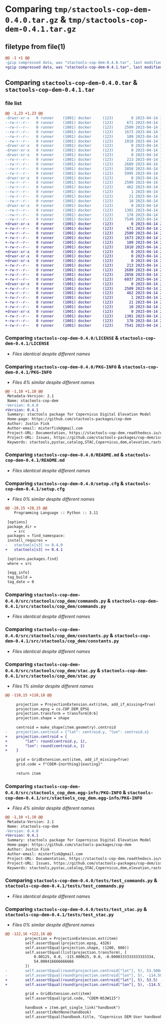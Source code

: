 # Comparing `tmp/stactools-cop-dem-0.4.0.tar.gz` & `tmp/stactools-cop-dem-0.4.1.tar.gz`

## filetype from file(1)

```diff
@@ -1 +1 @@
-gzip compressed data, was "stactools-cop-dem-0.4.0.tar", last modified: Fri Apr 14 19:23:18 2023, max compression
+gzip compressed data, was "stactools-cop-dem-0.4.1.tar", last modified: Fri Apr 14 20:20:34 2023, max compression
```

## Comparing `stactools-cop-dem-0.4.0.tar` & `stactools-cop-dem-0.4.1.tar`

### file list

```diff
@@ -1,23 +1,23 @@
-drwxr-xr-x   0 runner    (1001) docker     (123)        0 2023-04-14 19:23:18.286964 stactools-cop-dem-0.4.0/
--rw-r--r--   0 runner    (1001) docker     (123)      671 2023-04-14 19:23:01.000000 stactools-cop-dem-0.4.0/LICENSE
--rw-r--r--   0 runner    (1001) docker     (123)     2509 2023-04-14 19:23:18.286964 stactools-cop-dem-0.4.0/PKG-INFO
--rw-r--r--   0 runner    (1001) docker     (123)     1673 2023-04-14 19:23:01.000000 stactools-cop-dem-0.4.0/README.md
--rw-r--r--   0 runner    (1001) docker     (123)      109 2023-04-14 19:23:01.000000 stactools-cop-dem-0.4.0/pyproject.toml
--rw-r--r--   0 runner    (1001) docker     (123)     1010 2023-04-14 19:23:18.286964 stactools-cop-dem-0.4.0/setup.cfg
-drwxr-xr-x   0 runner    (1001) docker     (123)        0 2023-04-14 19:23:18.278964 stactools-cop-dem-0.4.0/src/
-drwxr-xr-x   0 runner    (1001) docker     (123)        0 2023-04-14 19:23:18.278964 stactools-cop-dem-0.4.0/src/stactools/
-drwxr-xr-x   0 runner    (1001) docker     (123)        0 2023-04-14 19:23:18.282964 stactools-cop-dem-0.4.0/src/stactools/cop_dem/
--rw-r--r--   0 runner    (1001) docker     (123)      213 2023-04-14 19:23:01.000000 stactools-cop-dem-0.4.0/src/stactools/cop_dem/__init__.py
--rw-r--r--   0 runner    (1001) docker     (123)     2689 2023-04-14 19:23:01.000000 stactools-cop-dem-0.4.0/src/stactools/cop_dem/commands.py
--rw-r--r--   0 runner    (1001) docker     (123)     2858 2023-04-14 19:23:01.000000 stactools-cop-dem-0.4.0/src/stactools/cop_dem/constants.py
--rw-r--r--   0 runner    (1001) docker     (123)     5995 2023-04-14 19:23:01.000000 stactools-cop-dem-0.4.0/src/stactools/cop_dem/stac.py
-drwxr-xr-x   0 runner    (1001) docker     (123)        0 2023-04-14 19:23:18.286964 stactools-cop-dem-0.4.0/src/stactools_cop_dem.egg-info/
--rw-r--r--   0 runner    (1001) docker     (123)     2509 2023-04-14 19:23:18.000000 stactools-cop-dem-0.4.0/src/stactools_cop_dem.egg-info/PKG-INFO
--rw-r--r--   0 runner    (1001) docker     (123)      462 2023-04-14 19:23:18.000000 stactools-cop-dem-0.4.0/src/stactools_cop_dem.egg-info/SOURCES.txt
--rw-r--r--   0 runner    (1001) docker     (123)        1 2023-04-14 19:23:18.000000 stactools-cop-dem-0.4.0/src/stactools_cop_dem.egg-info/dependency_links.txt
--rw-r--r--   0 runner    (1001) docker     (123)       21 2023-04-14 19:23:18.000000 stactools-cop-dem-0.4.0/src/stactools_cop_dem.egg-info/requires.txt
--rw-r--r--   0 runner    (1001) docker     (123)       10 2023-04-14 19:23:18.000000 stactools-cop-dem-0.4.0/src/stactools_cop_dem.egg-info/top_level.txt
-drwxr-xr-x   0 runner    (1001) docker     (123)        0 2023-04-14 19:23:18.286964 stactools-cop-dem-0.4.0/tests/
--rw-r--r--   0 runner    (1001) docker     (123)     1301 2023-04-14 19:23:01.000000 stactools-cop-dem-0.4.0/tests/test_commands.py
--rw-r--r--   0 runner    (1001) docker     (123)      170 2023-04-14 19:23:01.000000 stactools-cop-dem-0.4.0/tests/test_module.py
--rw-r--r--   0 runner    (1001) docker     (123)     7549 2023-04-14 19:23:01.000000 stactools-cop-dem-0.4.0/tests/test_stac.py
+drwxr-xr-x   0 runner    (1001) docker     (123)        0 2023-04-14 20:20:34.752169 stactools-cop-dem-0.4.1/
+-rw-r--r--   0 runner    (1001) docker     (123)      671 2023-04-14 20:20:13.000000 stactools-cop-dem-0.4.1/LICENSE
+-rw-r--r--   0 runner    (1001) docker     (123)     2509 2023-04-14 20:20:34.752169 stactools-cop-dem-0.4.1/PKG-INFO
+-rw-r--r--   0 runner    (1001) docker     (123)     1673 2023-04-14 20:20:13.000000 stactools-cop-dem-0.4.1/README.md
+-rw-r--r--   0 runner    (1001) docker     (123)      109 2023-04-14 20:20:13.000000 stactools-cop-dem-0.4.1/pyproject.toml
+-rw-r--r--   0 runner    (1001) docker     (123)     1010 2023-04-14 20:20:34.756169 stactools-cop-dem-0.4.1/setup.cfg
+drwxr-xr-x   0 runner    (1001) docker     (123)        0 2023-04-14 20:20:34.752169 stactools-cop-dem-0.4.1/src/
+drwxr-xr-x   0 runner    (1001) docker     (123)        0 2023-04-14 20:20:34.752169 stactools-cop-dem-0.4.1/src/stactools/
+drwxr-xr-x   0 runner    (1001) docker     (123)        0 2023-04-14 20:20:34.752169 stactools-cop-dem-0.4.1/src/stactools/cop_dem/
+-rw-r--r--   0 runner    (1001) docker     (123)      213 2023-04-14 20:20:13.000000 stactools-cop-dem-0.4.1/src/stactools/cop_dem/__init__.py
+-rw-r--r--   0 runner    (1001) docker     (123)     2689 2023-04-14 20:20:13.000000 stactools-cop-dem-0.4.1/src/stactools/cop_dem/commands.py
+-rw-r--r--   0 runner    (1001) docker     (123)     2858 2023-04-14 20:20:13.000000 stactools-cop-dem-0.4.1/src/stactools/cop_dem/constants.py
+-rw-r--r--   0 runner    (1001) docker     (123)     6037 2023-04-14 20:20:13.000000 stactools-cop-dem-0.4.1/src/stactools/cop_dem/stac.py
+drwxr-xr-x   0 runner    (1001) docker     (123)        0 2023-04-14 20:20:34.752169 stactools-cop-dem-0.4.1/src/stactools_cop_dem.egg-info/
+-rw-r--r--   0 runner    (1001) docker     (123)     2509 2023-04-14 20:20:34.000000 stactools-cop-dem-0.4.1/src/stactools_cop_dem.egg-info/PKG-INFO
+-rw-r--r--   0 runner    (1001) docker     (123)      462 2023-04-14 20:20:34.000000 stactools-cop-dem-0.4.1/src/stactools_cop_dem.egg-info/SOURCES.txt
+-rw-r--r--   0 runner    (1001) docker     (123)        1 2023-04-14 20:20:34.000000 stactools-cop-dem-0.4.1/src/stactools_cop_dem.egg-info/dependency_links.txt
+-rw-r--r--   0 runner    (1001) docker     (123)       21 2023-04-14 20:20:34.000000 stactools-cop-dem-0.4.1/src/stactools_cop_dem.egg-info/requires.txt
+-rw-r--r--   0 runner    (1001) docker     (123)       10 2023-04-14 20:20:34.000000 stactools-cop-dem-0.4.1/src/stactools_cop_dem.egg-info/top_level.txt
+drwxr-xr-x   0 runner    (1001) docker     (123)        0 2023-04-14 20:20:34.752169 stactools-cop-dem-0.4.1/tests/
+-rw-r--r--   0 runner    (1001) docker     (123)     1301 2023-04-14 20:20:13.000000 stactools-cop-dem-0.4.1/tests/test_commands.py
+-rw-r--r--   0 runner    (1001) docker     (123)      170 2023-04-14 20:20:13.000000 stactools-cop-dem-0.4.1/tests/test_module.py
+-rw-r--r--   0 runner    (1001) docker     (123)     7541 2023-04-14 20:20:13.000000 stactools-cop-dem-0.4.1/tests/test_stac.py
```

### Comparing `stactools-cop-dem-0.4.0/LICENSE` & `stactools-cop-dem-0.4.1/LICENSE`

 * *Files identical despite different names*

### Comparing `stactools-cop-dem-0.4.0/PKG-INFO` & `stactools-cop-dem-0.4.1/PKG-INFO`

 * *Files 4% similar despite different names*

```diff
@@ -1,10 +1,10 @@
 Metadata-Version: 2.1
 Name: stactools-cop-dem
-Version: 0.4.0
+Version: 0.4.1
 Summary: stactools package for Copernicus Digital Elevation Model
 Home-page: https://github.com/stactools-packages/cop-dem
 Author: Justin Fisk
 Author-email: misterfisk@gmail.com
 Project-URL: Documentation, https://stactools-cop-dem.readthedocs.io/en/latest/
 Project-URL: Issues, https://github.com/stactools-packages/cop-dem/issues
 Keywords: stactools,pystac,catalog,STAC,Copernicus,dem,elevation,raster
```

### Comparing `stactools-cop-dem-0.4.0/README.md` & `stactools-cop-dem-0.4.1/README.md`

 * *Files identical despite different names*

### Comparing `stactools-cop-dem-0.4.0/setup.cfg` & `stactools-cop-dem-0.4.1/setup.cfg`

 * *Files 0% similar despite different names*

```diff
@@ -28,15 +28,15 @@
 	Programming Language :: Python :: 3.11
 
 [options]
 package_dir = 
 	= src
 packages = find_namespace:
 install_requires = 
-	stactools[s3] >= 0.4.0
+	stactools[s3] >= 0.4.1
 
 [options.packages.find]
 where = src
 
 [egg_info]
 tag_build = 
 tag_date = 0
```

### Comparing `stactools-cop-dem-0.4.0/src/stactools/cop_dem/commands.py` & `stactools-cop-dem-0.4.1/src/stactools/cop_dem/commands.py`

 * *Files identical despite different names*

### Comparing `stactools-cop-dem-0.4.0/src/stactools/cop_dem/constants.py` & `stactools-cop-dem-0.4.1/src/stactools/cop_dem/constants.py`

 * *Files identical despite different names*

### Comparing `stactools-cop-dem-0.4.0/src/stactools/cop_dem/stac.py` & `stactools-cop-dem-0.4.1/src/stactools/cop_dem/stac.py`

 * *Files 1% similar despite different names*

```diff
@@ -110,15 +110,18 @@
 
     projection = ProjectionExtension.ext(item, add_if_missing=True)
     projection.epsg = co.COP_DEM_EPSG
     projection.transform = transform[0:6]
     projection.shape = shape
 
     centroid = make_shape(item.geometry).centroid
-    projection.centroid = {"lat": centroid.y, "lon": centroid.x}
+    projection.centroid = {
+        "lat": round(centroid.y, 1),
+        "lon": round(centroid.x, 1)
+    }
 
     grid = GridExtension.ext(item, add_if_missing=True)
     grid.code = f"CDEM-{northing}{easting}"
 
     return item
```

### Comparing `stactools-cop-dem-0.4.0/src/stactools_cop_dem.egg-info/PKG-INFO` & `stactools-cop-dem-0.4.1/src/stactools_cop_dem.egg-info/PKG-INFO`

 * *Files 4% similar despite different names*

```diff
@@ -1,10 +1,10 @@
 Metadata-Version: 2.1
 Name: stactools-cop-dem
-Version: 0.4.0
+Version: 0.4.1
 Summary: stactools package for Copernicus Digital Elevation Model
 Home-page: https://github.com/stactools-packages/cop-dem
 Author: Justin Fisk
 Author-email: misterfisk@gmail.com
 Project-URL: Documentation, https://stactools-cop-dem.readthedocs.io/en/latest/
 Project-URL: Issues, https://github.com/stactools-packages/cop-dem/issues
 Keywords: stactools,pystac,catalog,STAC,Copernicus,dem,elevation,raster
```

### Comparing `stactools-cop-dem-0.4.0/tests/test_commands.py` & `stactools-cop-dem-0.4.1/tests/test_commands.py`

 * *Files identical despite different names*

### Comparing `stactools-cop-dem-0.4.0/tests/test_stac.py` & `stactools-cop-dem-0.4.1/tests/test_stac.py`

 * *Files 0% similar despite different names*

```diff
@@ -122,16 +122,16 @@
         projection = ProjectionExtension.ext(item)
         self.assertEqual(projection.epsg, 4326)
         self.assertEqual(projection.shape, (1200, 800))
         self.assertEqual(list(projection.transform), [
             0.00125, 0.0, -115.000625, 0.0, -0.0008333333333333334,
             54.000416666666666
         ])
-        self.assertEqual(round(projection.centroid["lat"], 5), 53.50042)
-        self.assertEqual(round(projection.centroid["lon"], 5), -114.50062)
+        self.assertEqual(round(projection.centroid["lat"], 5), 53.5)
+        self.assertEqual(round(projection.centroid["lon"], 5), -114.5)
 
         grid = GridExtension.ext(item)
         self.assertEqual(grid.code, "CDEM-N53W115")
 
         handbook = item.get_single_link("handbook")
         self.assertIsNotNone(handbook)
         self.assertEqual(handbook.title, "Copernicus DEM User handbook")
```

